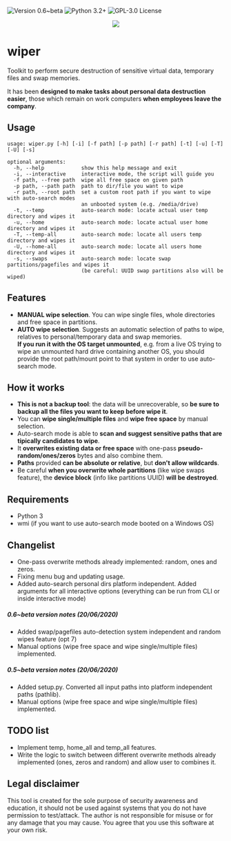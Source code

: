 ![[Version 0.6~beta](https://github.com/R3nt0n)](http://img.shields.io/badge/version-v0.6~beta-orange.svg)
![[Python 3.2+](https://github.com/R3nt0n)](http://img.shields.io/badge/python-3.2+-blue.svg)
![[GPL-3.0 License](https://github.com/R3nt0n)](https://img.shields.io/badge/license-GPL%203.0-brightgreen.svg)

<p align="center"><img src="https://github.com/R3nt0n/wiper/blob/master/img/wiper-0.9.gif" /></p>

# wiper
Toolkit to perform secure destruction of sensitive virtual data, temporary files and swap memories.

It has been **designed to make tasks about personal data destruction easier**, those which remain on work computers **when employees leave the company**.

## Usage
```
usage: wiper.py [-h] [-i] [-f path] [-p path] [-r path] [-t] [-u] [-T] [-U] [-s]

optional arguments:
  -h, --help            show this help message and exit
  -i, --interactive     interactive mode, the script will guide you
  -f path, --free path  wipe all free space on given path
  -p path, --path path  path to dir/file you want to wipe
  -r path, --root path  set a custom root path if you want to wipe with auto-search modes
                        an unbooted system (e.g. /media/drive)
  -t, --temp            auto-search mode: locate actual user temp directory and wipes it
  -u, --home            auto-search mode: locate actual user home directory and wipes it
  -T, --temp-all        auto-search mode: locate all users temp directory and wipes it
  -U, --home-all        auto-search mode: locate all users home directory and wipes it
  -s, --swaps           auto-search mode: locate swap partitions/pagefiles and wipes it
                        (be careful: UUID swap partitions also will be wiped)

``` 

## Features
+ **MANUAL wipe selection**. You can wipe single files, whole directories and free space in partitions.
+ **AUTO wipe selection**. Suggests an automatic selection of paths to wipe, relatives to personal/temporary data and swap memories.  
**If you run it with the OS target unmounted**, e.g. from a live OS trying to wipe an 
unmounted hard drive containing another OS, you should provide the root path/mount point to that system in order to use auto-search mode.

## How it works
+ **This is not a backup tool**: the data will be unrecoverable, so **be sure to backup all the files you want to keep before wipe it**.
+ You can **wipe single/multiple files** and **wipe free space** by manual selection.
+ Auto-search mode is able to **scan and suggest sensitive paths that are tipically candidates to wipe**.
+ It **overwrites existing data or free space** with one-pass **pseudo-random/ones/zeros** bytes and also combine them.
+ **Paths** provided **can be absolute or relative**, but **don't allow wildcards**.
+ Be careful **when you overwrite whole partitions** (like wipe swaps feature), the **device block** (info like partitions UUID) **will be destroyed**.

## Requirements
+ Python 3
+ wmi (if you want to use auto-search mode booted on a Windows OS)

## Changelist
+ One-pass overwrite methods already implemented: random, ones and zeros. 
+ Fixing menu bug and updating usage.
+ Added auto-search personal dirs platform independent. Added arguments for all interactive options (everything can be run from CLI or inside interactive mode)
##### 0.6~beta version notes (20/06/2020)
+ Added swap/pagefiles auto-detection system independent and random wipes feature (opt 7)
+ Manual options (wipe free space and wipe single/multiple files) implemented.
##### 0.5~beta version notes (20/06/2020)
+ Added setup.py. Converted all input paths into platform independent paths (pathlib).
+ Manual options (wipe free space and wipe single/multiple files) implemented.


## TODO list
+ Implement temp, home_all and temp_all features.
+ Write the logic to switch between different overwrite methods already implemented (ones, zeros and random) and allow user to combines it.


## Legal disclaimer
This tool is created for the sole purpose of security awareness and education, it should not be used against systems that you do not have permission to test/attack. The author is not responsible for misuse or for any damage that you may cause. You agree that you use this software at your own risk.
